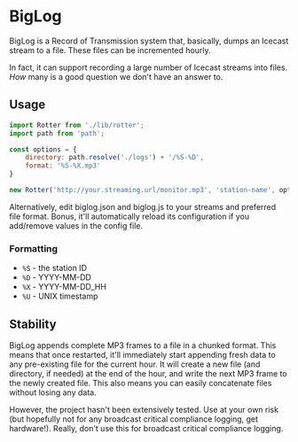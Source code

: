 # BigLog

BigLog is a Record of Transmission system that, basically, dumps an Icecast stream to a file. These files can be incremented hourly.

In fact, it can support recording a large number of Icecast streams into files. _How_ many is a good question we don't have an answer to. 

## Usage

```javascript
import Rotter from './lib/rotter';
import path from 'path';

const options = {
	directory: path.resolve('./logs') + '/%S-%D',
	format: '%S-%X.mp3'
}

new Rotter('http://your.streaming.url/monitor.mp3', 'station-name', options);
```

Alternatively, edit biglog.json and biglog.js to your streams and preferred file format. Bonus, it'll automatically reload its configuration if you add/remove values in the config file. 

### Formatting

- `%S` - the station ID
- `%D` - YYYY-MM-DD
- `%X` - YYYY-MM-DD_HH
- `%U` - UNIX timestamp

## Stability

BigLog appends complete MP3 frames to a file in a chunked format. This means that once restarted, it'll immediately start appending fresh data to any pre-existing file for the current hour. It will create a new file (and directory, if needed) at the end of the hour, and write the next MP3 frame to the newly created file. This also means you can easily concatenate files without losing any data. 

However, the project hasn't been extensively tested. Use at your own risk (but hopefully not for any broadcast critical compliance logging, get hardware!). Really, don't use this for broadcast critical compliance logging. 
